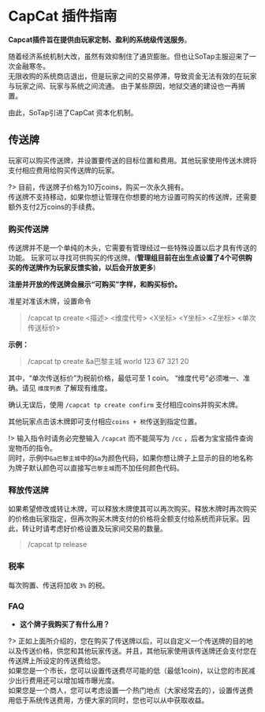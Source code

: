 # CapCat 插件指南

**Capcat插件旨在提供由玩家定制、盈利的系统级传送服务**。

随着经济系统机制大改，虽然有效抑制住了通货膨胀。但也让SoTap主服迎来了一次金融寒冬。  
无限收购的系统商店退出，但是玩家之间的交易停滞，导致资金无法有效的在玩家与玩家之间、玩家与系统之间流通。
由于某些原因，地狱交通的建设也一再搁置。  

由此，SoTap引进了CapCat 资本化机制。

## 传送牌

玩家可以购买传送牌，并设置要传送的目标位置和费用。其他玩家使用传送木牌将支付相应费用给购买传送牌的玩家。

?> 目前，传送牌子价格为10万coins，购买一次永久拥有。  
传送牌不支持移动，如果你想让管理在你想要的地方设置可购买的传送牌，还需要额外支付2万coins的手续费。

### 购买传送牌

传送牌并不是一个单纯的木头，它需要有管理经过一些特殊设置以后才具有传送的功能。
玩家可以寻找可供购买的传送牌。(**管理组目前在出生点设置了4个可供购买的传送牌作为玩家反馈实验，以后会开放更多**)

**注册并开放的传送牌会展示“可购买”字样，和购买标价。**

准星对准该木牌，设置命令

> /capcat tp create <描述> <维度代号> <X坐标> <Y坐标> <Z坐标> <单次传送标价>

**示例：**

> /capcat tp create &a巴黎主城 world 123 67 321 20

其中，“单次传送标价”为税前价格，最低可至 1 coin。
“维度代号”必须唯一、准确。请见 `维度列表` 了解现有维度。

确认无误后，使用 `/capcat tp create confirm` 支付相应coins并购买木牌。

其他玩家点击该木牌即可支付相应`coins + 税`传送到指定位置。

!> 输入指令时请务必完整输入 `/capcat` 而不能简写为 `/cc` ，后者为宝宝插件查询宠物币的指令。  
同时，示例中`&a巴黎主城`中的`&a`为颜色代码，如果你想让牌子上显示的目的地名称为牌子默认颜色可以直接写`巴黎主城`而不加任何颜色代码。

### 释放传送牌

如果希望修改或转让木牌，可以释放木牌使其可以再次购买。释放木牌时再次购买的价格由玩家指定，但再次购买木牌支付的价格将全额支付给系统而非玩家。因此，转让时请考虑好价格设置及玩家间交易的数量。

> /capcat tp release <price>
  
### 税率

每次购置、传送将加收 `3%` 的税。

### FAQ

- **这个牌子我购买了有什么用？**

?> 正如上面所介绍的，您在购买了传送牌以后，可以自定义一个传送牌的目的地以及传送价格，供您和其他玩家传送。并且，其他玩家使用该传送牌还会支付您在传送牌上所设定的传送费给您。  
如果您是一个市长，您可以设置传送费尽可能的低（最低1coin)，以让您的市民减少出行费用还可以增加城市曝光度。  
如果您是一个商人，您可以考虑设置一个热门地点（大家经常去的），设置传送费用低于系统传送费用，方便大家的同时，您也可以从中获取收益。



